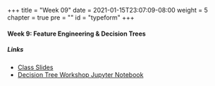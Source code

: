 +++
title = "Week 09"
date = 2021-01-15T23:07:09-08:00
weight = 5
chapter = true
pre = "<b></b>"
id = "typeform"
+++

#### Week 9: Feature Engineering & Decision Trees

##### Links
  - [Class Slides](https://docs.google.com/presentation/d/1DvWpHXXDj9moiENDeM_-bPxYDv3iBabbsA8v84iDQDA/edit?usp=sharing)
  - [Decision Tree Workshop Jupyter Notebook](https://drive.google.com/file/d/1eOz2Pi60_TDhmG39IirhWsKYYk_kv0ch/view?usp=sharing)
